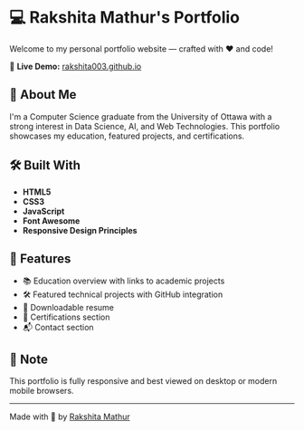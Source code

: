 # 💻 Rakshita Mathur's Portfolio

Welcome to my personal portfolio website — crafted with ❤️ and code!

🔗 **Live Demo:** [rakshita003.github.io](https://rakshita003.github.io)

## 🚀 About Me
I'm a Computer Science graduate from the University of Ottawa with a strong interest in Data Science, AI, and Web Technologies. This portfolio showcases my education, featured projects, and certifications.

## 🛠️ Built With
- **HTML5**
- **CSS3**
- **JavaScript**
- **Font Awesome**
- **Responsive Design Principles**

## 📁 Features
- 📚 Education overview with links to academic projects  
- 🛠️ Featured technical projects with GitHub integration  
- 📄 Downloadable resume  
- 📜 Certifications section  
- 📬 Contact section

## 📌 Note
This portfolio is fully responsive and best viewed on desktop or modern mobile browsers.

---

Made with 💖 by [Rakshita Mathur](https://github.com/rakshita003)

